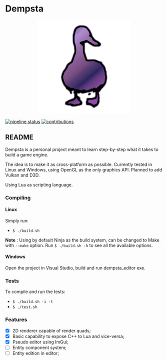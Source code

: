 # Dempsta

<center><img src="media/dempsta_icon.png" height="300"></center>

[![pipeline status](https://gitlab.com/mrcoalp/dempsta-engine/badges/master/pipeline.svg)](https://gitlab.com/mrcoalp/dempsta-engine/-/commits/master)
[![contributions](https://img.shields.io/badge/contributions-welcome-informational)](https://gitlab.com/mrcoalp/dempsta-engine/-/blob/master/CONTRIBUTING.md)

## README

Dempsta is a personal project meant to learn step-by-step what it takes to build a game engine.

The idea is to make it as cross-platform as possible. Currently tested in Linux and Windows, using OpenGL as the only graphics API. Planned to add Vulkan and D3D.

Using Lua as scripting language.

### Compiling

#### Linux

Simply run:

* `$ ./build.sh` <br>

**Note** : Using by default Ninja as the build system, can be changed to Make with `--make` option. Run `$ ./build.sh -h` to see all the available options.

#### Windows

Open the project in Visual Studio, build and run dempsta_editor exe.

### Tests

To compile and run the tests:

* `$ ./build.sh -i -t`
* `$ ./test.sh`

### Features

* [x] 2D renderer capable of render quads; 
* [x] Basic capability to expose C++ to Lua and vice-versa; 
* [x] Pseudo editor using ImGui; 
* [ ] Entity component system; 
* [ ] Entity edition in editor; 
